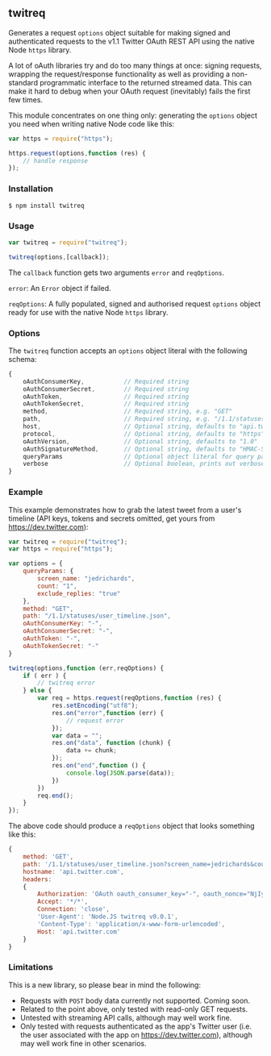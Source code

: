 ## twitreq

Generates a request `options` object suitable for making signed and authenticated requests to the v1.1 Twitter OAuth REST API using the native Node `https` library.

A lot of oAuth libraries try and do too many things at once: signing requests, wrapping the request/response functionality as well as providing a non-standard programmatic interface to the returned streamed data. This can make it hard to debug when your OAuth request (inevitably) fails the first few times.

This module concentrates on one thing only: generating the `options` object you need when writing native Node code like this:

```javascript
var https = require("https");

https.request(options,function (res) {
    // handle response
});
```

### Installation

    $ npm install twitreq

### Usage

```javascript
var twitreq = require("twitreq");

twitreq(options,[callback]);
```

The `callback` function gets two arguments `error` and `reqOptions`.

`error`: An `Error` object if failed.

`reqOptions`: A fully populated, signed and authorised request `options` object ready for use with the native Node `https` library.

### Options

The `twitreq` function accepts an `options` object literal with the following schema:

```javascript
{
    oAuthConsumerKey,           // Required string
    oAuthConsumerSecret,        // Required string
    oAuthToken,                 // Required string
    oAuthTokenSecret,           // Required string
    method,                     // Required string, e.g. "GET"
    path,                       // Required string, e.g. "/1.1/statuses/user_timeline.json"
    host,                       // Optional string, defaults to "api.twitter.com"
    protocol,                   // Optional string, defaults to "https"
    oAuthVersion,               // Optional string, defaults to "1.0"
    oAuthSignatureMethod,       // Optional string, defaults to "HMAC-SHA1"
    queryParams                 // Optional object literal for query parameters, e.g. {screen_name:"jedrichards"}
    verbose                     // Optional boolean, prints out verbose debug info to console.log
}
```

### Example

This example demonstrates how to grab the latest tweet from a user's timeline (API keys, tokens and secrets omitted, get yours from https://dev.twitter.com):

```javascript
var twitreq = require("twitreq");
var https = require("https");

var options = {
    queryParams: {
        screen_name: "jedrichards",
        count: "1",
        exclude_replies: "true"
    },
    method: "GET",
    path: "/1.1/statuses/user_timeline.json",
    oAuthConsumerKey: "-",
    oAuthConsumerSecret: "-",
    oAuthToken: "-",
    oAuthTokenSecret: "-"
}

twitreq(options,function (err,reqOptions) {
    if ( err ) {
        // twitreq error
    } else {
        var req = https.request(reqOptions,function (res) {
            res.setEncoding("utf8");
            res.on("error",function (err) {
                // request error
            });
            var data = "";
            res.on("data", function (chunk) {
                data += chunk;
            });
            res.on("end",function () {
                console.log(JSON.parse(data));
            })
        })
        req.end();
    }
});
```

The above code should produce a `reqOptions` object that looks something like this:

```javascript
{
    method: 'GET',
    path: '/1.1/statuses/user_timeline.json?screen_name=jedrichards&count=1&exclude_replies=true',
    hostname: 'api.twitter.com',
    headers:
    {
        Authorization: 'OAuth oauth_consumer_key="-", oauth_nonce="NjIyM2Q0OGYtMzc2NC00ZDliLTliM2EtNWJiYzM3N2MxNmI3", oauth_signature="-", oauth_signature_method="HMAC-SHA1", oauth_timestamp="1355169071", oauth_token="-", oauth_version="1.0"',
        Accept: '*/*',
        Connection: 'close',
        'User-Agent': 'Node.JS twitreq v0.0.1',
        'Content-Type': 'application/x-www-form-urlencoded',
        Host: 'api.twitter.com'
    }
}
```

### Limitations

This is a new library, so please bear in mind the following:

- Requests with `POST` body data currently not supported. Coming soon.
- Related to the point above, only tested with read-only GET requests.
- Untested with streaming API calls, although may well work fine.
- Only tested with requests authenticated as the app's Twitter user (i.e. the user associated with the app on https://dev.twitter.com), although may well work fine in other scenarios.